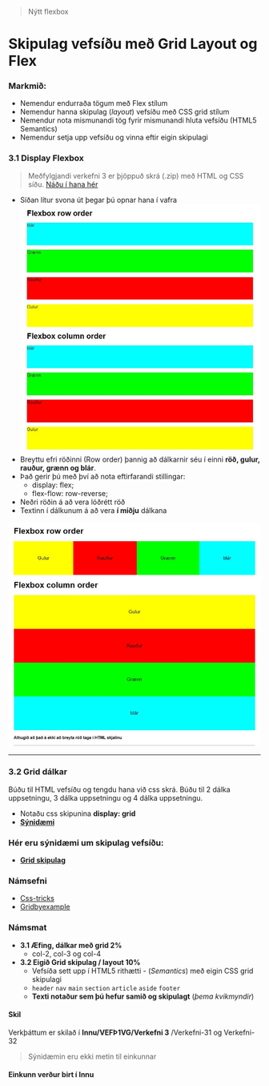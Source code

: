 > Nýtt flexbox

# Skipulag vefsíðu með Grid Layout og Flex

### Markmið:

- Nemendur endurraða tögum með Flex stílum
- Nemendur hanna skipulag (_layout_) vefsíðu með CSS grid stílum
- Nemendur nota mismunandi tög fyrir mismunandi hluta vefsíðu (HTML5 Semantics)
- Nemendur setja upp vefsíðu og vinna eftir eigin skipulagi

### 3.1 Display Flexbox

> Meðfylgjandi verkefni 3 er þjöppuð skrá (.zip) með HTML og CSS síðu. [Náðu í hana hér](Namsefni-3/verkefni-nemar.zip) 

- Síðan lítur svona út þegar þú opnar hana í vafra ![ekki flex](Namsefni-3/Flexbox/before.3.1.jpg)
- Breyttu efri röðinni (Row order) þannig að dálkarnir séu í einni **röð, gulur, rauður, grænn og blár**. 
- Það gerir þú með því að nota eftirfarandi stillingar:
  - display: flex;
  - flex-flow: row-reverse;
- Neðri röðin á að vera lóðrétt röð
- Textinn í dálkunum á að vera **í miðju** dálkana
 
![Flex](Namsefni-3/Flexbox/verk.3.1.jpg)

---

### 3.2 Grid dálkar 

Búðu til HTML vefsíðu og tengdu hana við css skrá.  Búðu til 2 dálka uppsetningu, 3 dálka uppsetningu og 4 dálka uppsetningu. 

- Notaðu css skipunina **display: grid**
- [**Sýnidæmi**](https://vefgrunnur.github.io/synidaemi/verkefni-3/verkefni-31/)


### Hér eru sýnidæmi um skipulag vefsíðu: 

  - [**Grid skipulag**](Namsefni-3/Grid/Readme.md)


### Námsefni

* [Css-tricks](https://css-tricks.com/snippets/css/complete-guide-grid/)
* [Gridbyexample](https://gridbyexample.com/examples/)

### Námsmat 



- **3.1 Æfing, dálkar með grid 2%** 
  - col-2, col-3 og col-4
- **3.2 Eigið Grid skipulag / layout 10%**
  - Vefsíða sett upp í HTML5 rithætti - (_Semantics_) með eigin CSS grid skipulagi
  - `header` `nav` `main` `section` `article` `aside` `footer`
  - **Texti notaður sem þú hefur samið og skipulagt** (_þema kvikmyndir_) 
  
#### Skil

Verkþáttum er skilað í  **Innu/VEFÞ1VG/Verkefni 3** /Verkefni-31 og Verkefni-32

> Sýnidæmin eru ekki metin til einkunnar

#### Einkunn verður birt í Innu
